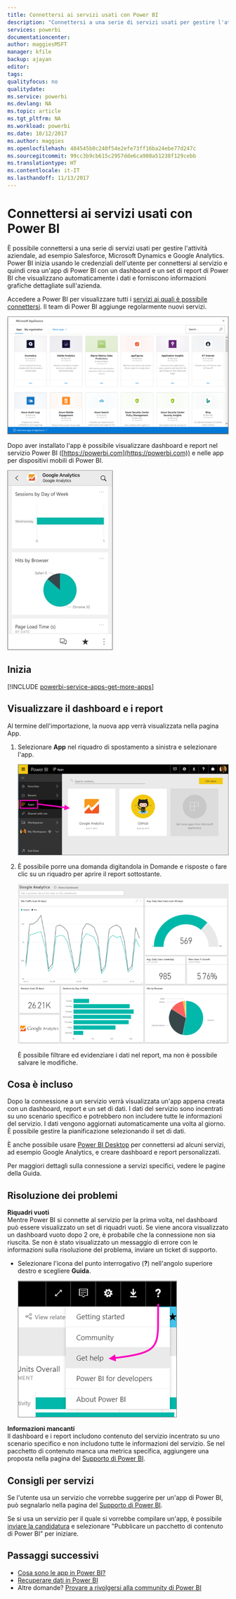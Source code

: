 ```yaml
---
title: Connettersi ai servizi usati con Power BI
description: "Connettersi a una serie di servizi usati per gestire l'attività aziendale, ad esempio Salesforce, Microsoft Dynamics CRM e Google Analytics."
services: powerbi
documentationcenter: 
author: maggiesMSFT
manager: kfile
backup: ajayan
editor: 
tags: 
qualityfocus: no
qualitydate: 
ms.service: powerbi
ms.devlang: NA
ms.topic: article
ms.tgt_pltfrm: NA
ms.workload: powerbi
ms.date: 10/12/2017
ms.author: maggies
ms.openlocfilehash: 484545b0c240f54e2efe73ff16ba24ebe77d247c
ms.sourcegitcommit: 99cc3b9cb615c2957dde6ca908a51238f129cebb
ms.translationtype: HT
ms.contentlocale: it-IT
ms.lasthandoff: 11/13/2017
---
```

# <a name="connect-to-the-services-you-use-with-power-bi"></a>Connettersi ai servizi usati con Power BI
È possibile connettersi a una serie di servizi usati per gestire l'attività aziendale, ad esempio Salesforce, Microsoft Dynamics e Google Analytics. Power BI inizia usando le credenziali dell'utente per connettersi al servizio e quindi crea un'app di Power BI con un dashboard e un set di report di Power BI che visualizzano automaticamente i dati e forniscono informazioni grafiche dettagliate sull'azienda. 

Accedere a Power BI per visualizzare tutti i [servizi ai quali è possibile connettersi](https://app.powerbi.com/getdata/services). Il team di Power BI aggiunge regolarmente nuovi servizi.

![App AppSource](media/service-connect-to-services/overview.png)

Dopo aver installato l'app è possibile visualizzare dashboard e report nel servizio Power BI ([https://powerbi.com](https://powerbi.com)) e nelle app per dispositivi mobili di Power BI. 

![App Google Analytics nell'app Power BI per dispositivi mobili](media/service-connect-to-services/power-bi-service-mobile-app-240.png)

## <a name="get-started"></a>Inizia
[!INCLUDE [powerbi-service-apps-get-more-apps](./includes/powerbi-service-apps-get-more-apps.md)]

## <a name="view-the-dashboard-and-reports"></a>Visualizzare il dashboard e i report
Al termine dell'importazione, la nuova app verrà visualizzata nella pagina App.

1. Selezionare **App** nel riquadro di spostamento a sinistra e selezionare l'app.
   
     ![Pagina App](media/service-connect-to-services/power-bi-service-apps-open-app.png)
2. È possibile porre una domanda digitandola in Domande e risposte o fare clic su un riquadro per aprire il report sottostante. 
   
    ![Dashboard di Google Analytics](media/service-connect-to-services/googleanalytics2.png)
   
    È possibile filtrare ed evidenziare i dati nel report, ma non è possibile salvare le modifiche.

## <a name="whats-included"></a>Cosa è incluso
Dopo la connessione a un servizio verrà visualizzata un'app appena creata con un dashboard, report e un set di dati. I dati del servizio sono incentrati su uno scenario specifico e potrebbero non includere tutte le informazioni del servizio. I dati vengono aggiornati automaticamente una volta al giorno. È possibile gestire la pianificazione selezionando il set di dati.

È anche possibile usare [Power BI Desktop](desktop-get-the-desktop.md) per connettersi ad alcuni servizi, ad esempio Google Analytics, e creare dashboard e report personalizzati.  

Per maggiori dettagli sulla connessione a servizi specifici, vedere le pagine della Guida.

## <a name="troubleshooting"></a>Risoluzione dei problemi
**Riquadri vuoti**  
Mentre Power BI si connette al servizio per la prima volta, nel dashboard può essere visualizzato un set di riquadri vuoti. Se viene ancora visualizzato un dashboard vuoto dopo 2 ore, è probabile che la connessione non sia riuscita. Se non è stato visualizzato un messaggio di errore con le informazioni sulla risoluzione del problema, inviare un ticket di supporto.

* Selezionare l'icona del punto interrogativo (**?**) nell'angolo superiore destro e scegliere **Guida**.
  
    ![Icona della Guida](media/service-connect-to-services/power-bi-service-get-help.png)

**Informazioni mancanti**  
Il dashboard e i report includono contenuto del servizio incentrato su uno scenario specifico e non includono tutte le informazioni del servizio. Se nel pacchetto di contenuto manca una metrica specifica, aggiungere una proposta nella pagina del [Supporto di Power BI](https://support.powerbi.com/forums/265200-power-bi).

## <a name="suggesting-services"></a>Consigli per servizi
Se l'utente usa un servizio che vorrebbe suggerire per un'app di Power BI, può segnalarlo nella pagina del [Supporto di Power BI](https://support.powerbi.com/forums/265200-power-bi).

Se si usa un servizio per il quale si vorrebbe compilare un'app, è possibile [inviare la candidatura](https://azure.microsoft.com/marketplace/programs/certified/apply/) e selezionare "Pubblicare un pacchetto di contenuto di Power BI" per iniziare.

## <a name="next-steps"></a>Passaggi successivi
* [Cosa sono le app in Power BI?](service-install-use-apps.md)
* [Recuperare dati in Power BI](service-get-data.md)
* Altre domande? [Provare a rivolgersi alla community di Power BI](http://community.powerbi.com/)


